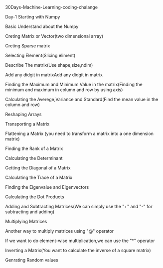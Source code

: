 30Days-Machine-Learning-coding-chalange

Day-1 Starting with Numpy

Basic Understand about the Numpy


Creting Matrix or Vector(two dimensional array)

Creting Sparse matrix

Selecting Element(Slicing eliment)

Describe The matrix(Use shape,size,ndim)

Add any didgit in matrixAdd any didgit in matrix

Finding the Maximum and Minimum Value in the matrix(Finding the minimum and maximum in column and row by using axis)

Calculating the Averege,Variance and Standard(Find the mean value in the column and row)

Reshaping Arrays

Transporting a Matrix

Flattening a Matrix (you need to transform a matrix into a one dimension matrix)

Finding the Rank of a Matrix

Calculating the Determinant

Getting the Diagonal of a Matrix

Calculating the Trace of a Matrix

Finding the Eigenvalue and Eigenvectors

Calculating the Dot Products

Adding and Subtracting Matrices(We can simply use the "+" and "-" for subtracting and adding)

Multiplying Matrices

Another way to multiply matrices using "@" operator


If we want to do element-wise multiplication,we can use the "*" operator

Inverting a Matrix(You want to calculate the inverse of a square matrix)

Genrating Random values
